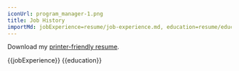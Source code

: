 ```yaml
---
iconUrl: program_manager-1.png
title: Job History
importMd: jobExperience=resume/job-experience.md, education=resume/education.md
---
```


<label>Download my [printer-friendly resume](/resume.html).</label>

{{jobExperience}}
{{education}}